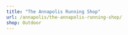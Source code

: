 ```yaml
---
title: "The Annapolis Running Shop"
url: /annapolis/the-annapolis-running-shop/
shop: Outdoor
---
```

